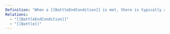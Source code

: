 ```yaml
---
Definition: "When a [[BattleEndCondition]] is met, there is typically a winner. this is the winner based on the [[BattleEndCondition]] "
Relations: 
  - "[[BattleEndCondition]]"
  - "[[Battle]]"
---
```

